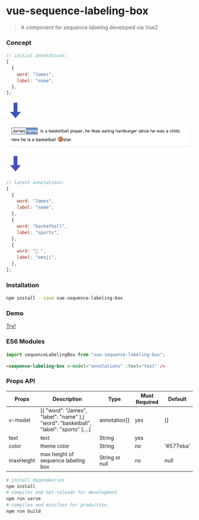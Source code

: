 # vue-sequence-labeling-box

> A component for sequence labeling developed via Vue2

### Concept

```javascript
// initial annotations:
[
  {
    word: "James",
    label: "name",
  },
];
```

<img src="down-arrow.png" width="50px"/><br/>
<img src="demo.gif" width="650px"/><br/>
<img src="down-arrow.png" width="50px"/><br/>

```javascript
// latest annotations:
[
  {
    word: "James",
    label: "name",
  },
  {
    word: "basketball",
    label: "sports",
  },
  {
    word: "🏀 ",
    label: "emoji",
  },
];
```

### Installation

```bash
npm install --save vue-sequence-labeling-box
```

### Demo

[Try!](https://codesandbox.io/s/stoic-tesla-yt6cc)

### ES6 Modules

```js
import sequenceLabelingBox from "vue-sequence-labeling-box";
```

```html
<sequence-labeling-box v-model="annotations" :text="text" />
```

### Props API

| Props     | Description                               | Type           | Must Required | Default   |
| --------- | ----------------------------------------- | -------------- | ------------- | --------- |
| v-model   | [{ "word": "James", "label": "name" },{ "word": "basketball", "label": "sports" },...] | annotation[]   | yes           | []        |
| text      | text                                      | String         | yes           |           |
| color     | theme color                               | String         | no            | '#577eba' |
| maxHeight | max height of sequence labeling box       | String or null | no            | null      |


```bash
# install dependencies
npm install
# compiles and hot-reloads for development
npm run serve
# compiles and minifies for production
npm run build
```
